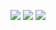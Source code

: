 ![](http://i.imgur.com/sKeGVoZ.png) ![](http://i.imgur.com/PnahHaF.png) ![](http://imgur.com/0fdOI4N)